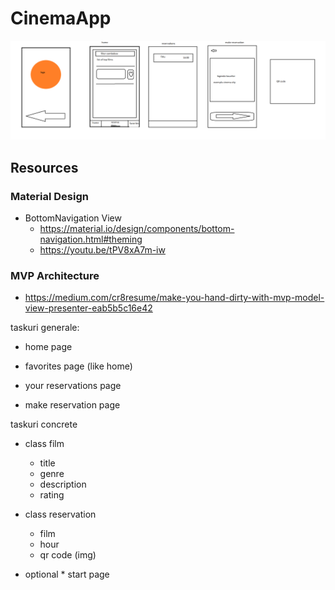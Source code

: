 # CinemaApp

<img src="captures/design.png">

## Resources
### Material Design
- BottomNavigation View
    - https://material.io/design/components/bottom-navigation.html#theming
    - https://youtu.be/tPV8xA7m-iw

### MVP Architecture
- https://medium.com/cr8resume/make-you-hand-dirty-with-mvp-model-view-presenter-eab5b5c16e42




taskuri generale:

- home page
- favorites page (like home)

- your reservations page

- make reservation page

taskuri concrete
- class film
    + title
    + genre
    + description
    + rating

- class reservation 
    + film
    + hour
    + qr code (img)







- optional * start page
